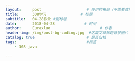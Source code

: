 ```yaml
---
layout:     post                    # 使用的布局（不需要改）
title:      308学习               # 标题 
subtitle:   04-28作业 #副标题
date:       2018-04-28             # 时间
author:     Euraxluo                      # 作者
header-img: /img/post-bg-coding.jpg  #这篇文章标题背景图片
catalog: true                       # 是否归档
tags:                               #标签
    - 308-java

---
```


